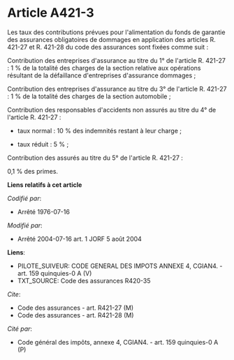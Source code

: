 # Article A421-3

Les taux des contributions prévues pour l'alimentation du fonds de garantie des assurances obligatoires de dommages en
application des articles R. 421-27 et R. 421-28 du code des assurances sont fixées comme suit :

Contribution des entreprises d'assurance au titre du 1° de l'article R. 421-27 : 1 % de la totalité des charges de la section
relative aux opérations résultant de la défaillance d'entreprises d'assurance dommages ;

Contribution des entreprises d'assurance au titre du 3° de l'article R. 421-27 : 1 % de la totalité des charges de la section
automobile ;

Contribution des responsables d'accidents non assurés au titre du 4° de l'article R. 421-27 :

- taux normal : 10 % des indemnités restant à leur charge ;

- taux réduit : 5 % ;

Contribution des assurés au titre du 5° de l'article R. 421-27 :

0,1 % des primes.

**Liens relatifs à cet article**

_Codifié par_:

  - Arrêté 1976-07-16

_Modifié par_:

  - Arrêté 2004-07-16 art. 1 JORF 5 août 2004

**Liens**:

  - PILOTE_SUIVEUR: CODE GENERAL DES IMPOTS ANNEXE 4, CGIAN4. - art. 159 quinquies-0 A (V)
  - TXT_SOURCE: Code des assurances R420-35

_Cite_:

  - Code des assurances - art. R421-27 (M)
  - Code des assurances - art. R421-28 (M)

_Cité par_:

  - Code général des impôts, annexe 4, CGIAN4. - art. 159 quinquies-0 A (P)
